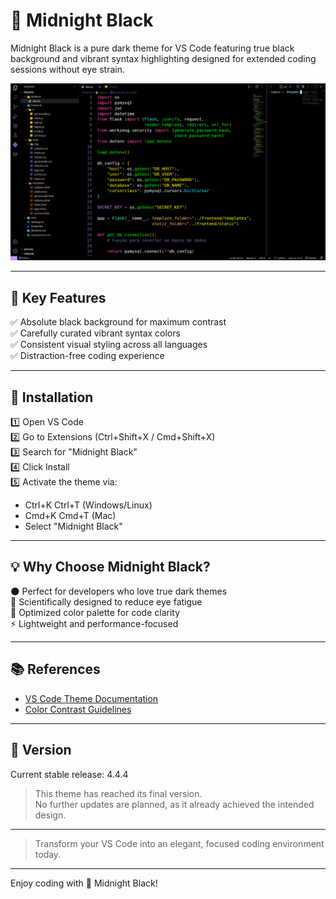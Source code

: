 # 🖤 Midnight Black  

Midnight Black is a pure dark theme for VS Code featuring true black background and vibrant syntax highlighting designed for extended coding sessions without eye strain.  

![Preview](images/screenshot.png)  

---  

## 🎯 Key Features  

✅ Absolute black background for maximum contrast  
✅ Carefully curated vibrant syntax colors  
✅ Consistent visual styling across all languages  
✅ Distraction-free coding experience  

---  

## 🚀 Installation  

1️⃣ Open VS Code  
2️⃣ Go to Extensions (Ctrl+Shift+X / Cmd+Shift+X)  
3️⃣ Search for "Midnight Black"  
4️⃣ Click Install  
5️⃣ Activate the theme via:  
   - Ctrl+K Ctrl+T (Windows/Linux)  
   - Cmd+K Cmd+T (Mac)  
   - Select "Midnight Black"  

---  

## 💡 Why Choose Midnight Black?  

🌑 Perfect for developers who love true dark themes  
🩻 Scientifically designed to reduce eye fatigue  
🎨 Optimized color palette for code clarity  
⚡ Lightweight and performance-focused  

---  

## 📚 References  

- [VS Code Theme Documentation](https://code.visualstudio.com/api/extension-guides/color-theme)  
- [Color Contrast Guidelines](https://www.w3.org/WAI/WCAG21/Understanding/contrast-minimum.html)

---

## 📌 Version
Current stable release: 4.4.4  
> This theme has reached its final version.  
> No further updates are planned, as it already achieved the intended design.

---  

> Transform your VS Code into an elegant, focused coding environment today.  

---  

Enjoy coding with 🖤 Midnight Black!  